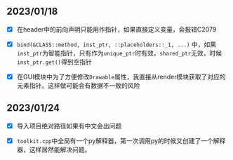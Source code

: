 ## 2023/01/18

- [x] 在header中的前向声明只能用作指针，如果直接定义变量，会报错C2079
- [x] `bind(&CLASS::method, inst_ptr, ::placeholders::_1, ...)` 中，如果`inst_ptr`为智能指针，只有作为`unique_ptr`时有效，`shared_ptr`无效，时候`inst_ptr.get()`得到空指针

- [x] 在GUI模块中为了方便修改`Drawable`属性，我直接从render模块获取了对应的元素指针。这样做可能会有数据不一致的风险

## 2023/01/24

- [x] 导入项目绝对路径如果有中文会出问题

- [x] `toolkit.cpp`中全局有一个py解释器，第一次调用py的时候又创建了一个解释器，这样居然能解决问题。

